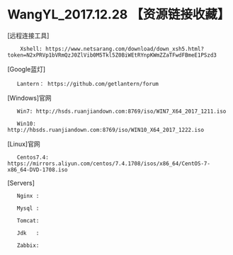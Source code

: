 # WangYL_2017.12.28 【资源链接收藏】

[远程连接工具]
       
        Xshell: https://www.netsarang.com/download/down_xsh5.html?token=N2xPRVp1bVRmQzJ0ZlVib0M5Tkl5Z0BiWEtRYnpKWmZZaTFwdFBmeE1PSzd3 
        
[Google蓝灯]

       Lantern： https://github.com/getlantern/forum

[Windows]官网
      
       Win7: http://hsds.ruanjiandown.com:8769/iso/WIN7_X64_2017_1211.iso
      
       Win10: http://hbsds.ruanjiandown.com:8769/iso/WIN10_X64_2017_1222.iso
      
[Linux]官网
      
       Centos7.4: https://mirrors.aliyun.com/centos/7.4.1708/isos/x86_64/CentOS-7-x86_64-DVD-1708.iso

[Servers]
       
       Nginx :
       
       Mysql :
       
       Tomcat:
       
       Jdk   :
       
       Zabbix: